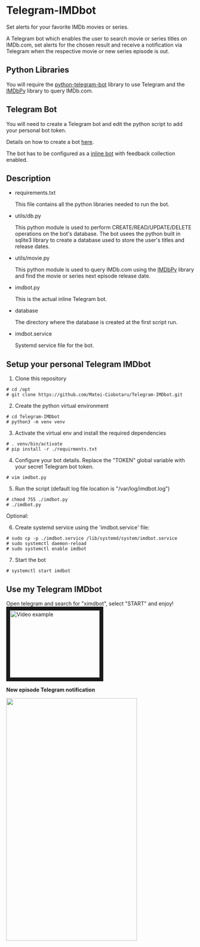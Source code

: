 # Telegram-IMDbot
Set alerts for your favorite IMDb movies or series.

A Telegram bot which enables the user to search movie or series titles on IMDb.com, set alerts for the chosen result and receive a notification via Telegram
when the respective movie or new series episode is out.

## Python Libraries

You will require the [python-telegram-bot](https://python-telegram-bot.org/) library to use Telegram and the [IMDbPy](https://pypi.org/project/IMDbPY/) library to query IMDb.com.

## Telegram Bot

 You will need to create a Telegram bot and edit the python script to add your personal bot token.
 
 Details on how to create a bot [here](https://core.telegram.org/bots#creating-a-new-bot).
 
 The bot has to be configured as a [inline bot](https://core.telegram.org/bots/inline) with feedback collection enabled.

## Description

* requirements.txt

  This file contains all the python libraries needed to run the bot.

* utils/db.py 

  This python module is used to perform CREATE/READ/UPDATE/DELETE operations on the bot's database.
  The bot usees the python built in sqlite3 library to create a database used to store the user's titles and release dates.

* utils/movie.py

  This python module is used to query IMDb.com using the [IMDbPy](https://pypi.org/project/IMDbPY/) library and find the movie or series next episode release date.

* imdbot.py

  This is the actual inline Telegram bot.

* database

  The directory where the database is created at the first script run.

* imdbot.service

  Systemd service file for the bot.

## Setup your personal Telegram IMDbot

  1. Clone this repository

    # cd /opt
	# git clone https://github.com/Matei-Ciobotaru/Telegram-IMDbot.git

  2. Create the python virtual environment

    # cd Telegram-IMDbot
    # python3 -m venv venv

  3. Activate the virtual env and install the required dependencies

    # . venv/bin/activate
    # pip install -r ./requirments.txt

  4. Configure your bot details. Replace the "TOKEN" global variable with your secret Telegram bot token.

    # vim imdbot.py

  5. Run the script (default log file location is "/var/log/imdbot.log")

    # chmod 755 ./imdbot.py
    # ./imdbot.py

  Optional:

  6. Create systemd service using the 'imdbot.service' file:

    # sudo cp -p ./imdbot.service /lib/systemd/system/imdbot.service
    # sudo systemctl daemon-reload
    # sudo systemctl enable imdbot

  7. Start the bot

    # systemctl start imdbot

## Use my Telegram IMDbot

   Open telegram and search for "ximdbot", select "START" and enjoy!
   <a href="http://www.youtube.com/watch?feature=player_embedded&v=_Bq7RveSv9M
   " target="_blank"><img src="http://img.youtube.com/vi/_Bq7RveSv9M/0.jpg" 
   alt="Video example" width="240" height="180" border="10" /></a>


**New episode Telegram notification**<br>

<img src="https://i.imgur.com/ff6Ineg.jpg" height="650" width="350">

